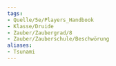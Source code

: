 ```yaml
---
tags: 
- Quelle/5e/Players_Handbook
- Klasse/Druide
- Zauber/Zaubergrad/8
- Zauber/Zauberschule/Beschwörung
aliases: 
- Tsunami
---
```

